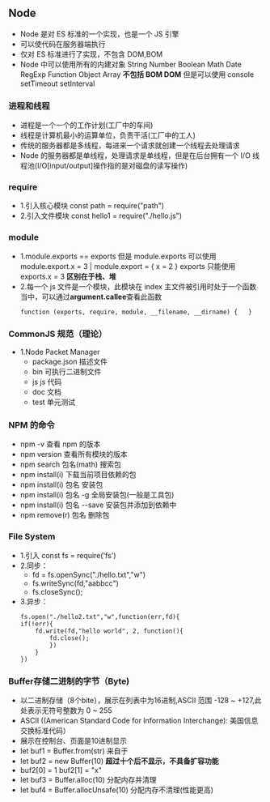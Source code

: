 ## Node

- Node 是对 ES 标准的一个实现，也是一个 JS 引擎
- 可以使代码在服务器端执行
- 仅对 ES 标准进行了实现，不包含 DOM,BOM
- Node 中可以使用所有的内建对象
  String Number Boolean Math Date RegExp Function Object Array
  **不包括 BOM DOM**
  但是可以使用 console setTimeout setInterval

### 进程和线程

- 进程是一个一个的工作计划(工厂中的车间)
- 线程是计算机最小的运算单位，负责干活(工厂中的工人)
- 传统的服务器都是多线程，每进来一个请求就创建一个线程去处理请求
- Node 的服务器都是单线程，处理请求是单线程，但是在后台拥有一个 I/O 线程池(I/O[input/output]操作指的是对磁盘的读写操作)

### require

- 1.引入核心模块
  const path = require("path")
- 2.引入文件模块
  const hello1 = require("./hello.js")

### module

- 1.module.exports == exports
  但是 module.exports 可以使用 module.export.x = 3 | module.export = { x = 2 }
  exports 只能使用 exports.x = 3
  <B>区别在于栈、堆</B>
- 2.每一个 js 文件是一个模块，此模块在 index 主文件被引用时处于一个函数当中，可以通过**argument.callee**查看此函数
  ```
  function (exports, require, module, __filename, __dirname) {   }
  ```

### CommonJS 规范（理论）

- 1.Node Packet Manager
  - package.json 描述文件
  - bin 可执行二进制文件
  - js js 代码
  - doc 文档
  - test 单元测试

### NPM 的命令

- npm -v 查看 npm 的版本
- npm version 查看所有模块的版本
- npm search 包名(math) 搜索包
- npm install(i) 下载当前项目依赖的包
- npm install(i) 包名 安装包
- npm install(i) 包名 -g 全局安装包(一般是工具包)
- npm install(i) 包名 --save 安装包并添加到依赖中
- npm remove(r) 包名 删除包

### File System

- 1.引入 const fs = require('fs')
- 2.同步：
  - fd = fs.openSync("./hello.txt","w")
  - fs.writeSync(fd,"aabbcc")
  - fs.closeSync();
- 3.异步：
	```
	fs.open("./hello2.txt","w",function(err,fd){
	if(!err){
		fd.write(fd,"hello world", 2, function(){
			fd.close();
			})
		}
	})
	```
### Buffer存储二进制的字节（Byte)
-	以二进制存储（8个bite），展示在列表中为16进制,ASCII 范围 -128 ~ +127,此处表示无符号整数为 0 ~ 255
-	ASCII ((American Standard Code for Information Interchange): 美国信息交换标准代码）
-	展示在控制台、页面是10进制显示
-	let buf1 = Buffer.from(str) 来自于
-	let buf2 = new Buffer(10) **超过十个后不显示，不具备扩容功能**
-	buf2[0] = 1 buf2[1] = "x"
-	let buf3 = Buffer.alloc(10) 分配内存并清理
-	let buf4 = Buffer.allocUnsafe(10) 分配内存不清理(性能更高)